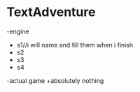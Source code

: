 TextAdventure
=============
-engine
+ s1//i will name and fill them when i finish
+ s2
+ s3
+ s4

-actual game
+absolutely nothing